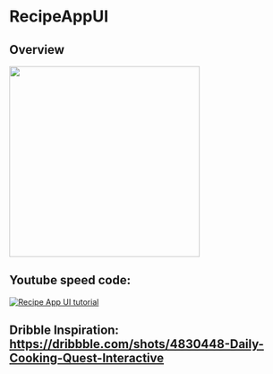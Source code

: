 # RecipeAppUI
## Overview

<p float="left">
<img src="https://github.com/kazimunshimun/RecipeAppUI/raw/master/recipe.gif" width="340">
</p>

## Youtube speed code:

[![Recipe App UI tutorial](http://img.youtube.com/vi/O1LAePiZcFM/0.jpg)](https://youtu.be/O1LAePiZcFM)


## Dribble Inspiration: https://dribbble.com/shots/4830448-Daily-Cooking-Quest-Interactive
